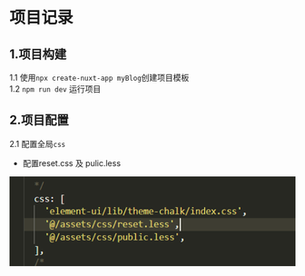 # 项目记录

## 1.项目构建
 1.1  使用`npx create-nuxt-app myBlog`创建项目模板  
 1.2  `npm run dev` 运行项目

## 2.项目配置

2.1 配置全局`css`
- 配置reset.css 及 pulic.less

![avatar](./assets/images/word/setCSS.png)